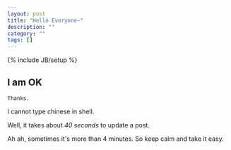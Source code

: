 ```yaml
---
layout: post
title: "Hello Everyone~"
description: ""
category: ""
tags: []
---
```

{% include JB/setup %}
## I am OK
	Thanks.

I cannot type chinese in shell.

Well, it takes about *40 seconds* to update a post.

Ah ah, sometimes it's more than 4 minutes. So keep calm and take it easy.
